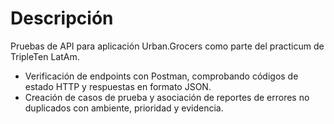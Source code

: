 # Descripción
Pruebas de API para aplicación Urban.Grocers como parte del practicum de TripleTen LatAm.
- Verificación de endpoints con Postman, comprobando códigos de estado HTTP y respuestas en formato JSON.
- Creación de casos de prueba y asociación de reportes de errores no duplicados con ambiente, prioridad y evidencia.
